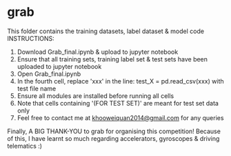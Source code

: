 # grab
This folder contains the training datasets, label dataset &amp; model code
INSTRUCTIONS:
1) Download Grab_final.ipynb & upload to jupyter notebook
2) Ensure that all training sets, training label set & test sets have been uploaded to jupyter notebook
3) Open Grab_final.ipynb
4) In the fourth cell, replace 'xxx' in the line: test_X = pd.read_csv(xxx) with test file name
5) Ensure all modules are installed before running all cells 
6) Note that cells containing '(FOR TEST SET)' are meant for test set data only
7) Feel free to contact me at khooweiquan2014@gmail.com for any queries

Finally, A BIG THANK-YOU to grab for organising this competition!
Because of this, I have learnt so much regarding accelerators, gyroscopes & driving telematics :)
